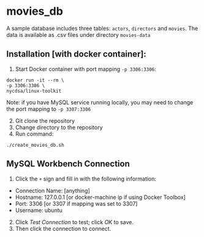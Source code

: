 # movies_db


A sample database includes three tables: `actors`, `directors` and `movies`. The data is available as .csv files under directory `movies-data`

## Installation [with docker container]:

1. Start Docker container with port mapping `-p 3306:3306`:

  ```
  docker run -it --rm \
  -p 3306:3306 \
  nycdsa/linux-toolkit
  ```
  
  Note: if you have MySQL service running locally, you may need to change the port mapping to `-p 3307:3306`
  
2. Git clone the repository
3. Change directory to the repository
4. Run command:

  ```
  ./create_movies_db.sh
  ```

## MySQL Workbench Connection

1. Click the `+` sign and fill in with the following information:
  - Connection Name: [anything]
  - Hostname: 127.0.0.1 [or docker-machine ip if using Docker Toolbox]
  - Port: 3306 [or 3307 if mapping was set to 3307]
  - Username: ubuntu

2. Click *Test Connection* to test; click *OK* to save. 
3. Then click the connection to connect.
